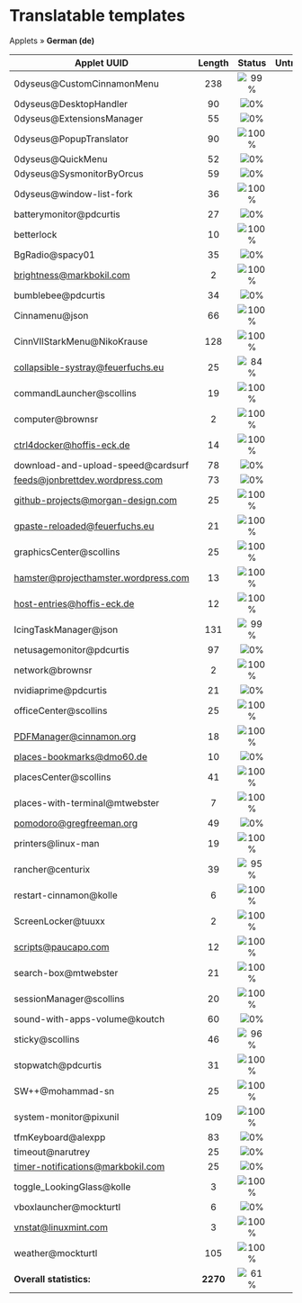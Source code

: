 # Translatable templates
Applets &#187; **German (de)**

Applet UUID | Length | Status | Untranslated
------------|:------:|:------:|:-----------:
0dyseus@CustomCinnamonMenu | 238 | ![99%](http://progressed.io/bar/99) |  2
0dyseus@DesktopHandler | 90 | ![0%](http://progressed.io/bar/0) | 90
0dyseus@ExtensionsManager | 55 | ![0%](http://progressed.io/bar/0) | 55
0dyseus@PopupTranslator | 90 | ![100%](http://progressed.io/bar/100) |  0
0dyseus@QuickMenu | 52 | ![0%](http://progressed.io/bar/0) | 52
0dyseus@SysmonitorByOrcus | 59 | ![0%](http://progressed.io/bar/0) | 59
0dyseus@window-list-fork | 36 | ![100%](http://progressed.io/bar/100) |  0
batterymonitor@pdcurtis | 27 | ![0%](http://progressed.io/bar/0) | 27
betterlock | 10 | ![100%](http://progressed.io/bar/100) |  0
BgRadio@spacy01 | 35 | ![0%](http://progressed.io/bar/0) | 35
brightness@markbokil.com | 2 | ![100%](http://progressed.io/bar/100) |  0
bumblebee@pdcurtis | 34 | ![0%](http://progressed.io/bar/0) | 34
Cinnamenu@json | 66 | ![100%](http://progressed.io/bar/100) |  0
CinnVIIStarkMenu@NikoKrause | 128 | ![100%](http://progressed.io/bar/100) |  0
collapsible-systray@feuerfuchs.eu | 25 | ![84%](http://progressed.io/bar/84) |  4
commandLauncher@scollins | 19 | ![100%](http://progressed.io/bar/100) |  0
computer@brownsr | 2 | ![100%](http://progressed.io/bar/100) |  0
ctrl4docker@hoffis-eck.de | 14 | ![100%](http://progressed.io/bar/100) |  0
download-and-upload-speed@cardsurf | 78 | ![0%](http://progressed.io/bar/0) | 78
feeds@jonbrettdev.wordpress.com | 73 | ![0%](http://progressed.io/bar/0) | 73
github-projects@morgan-design.com | 25 | ![100%](http://progressed.io/bar/100) |  0
gpaste-reloaded@feuerfuchs.eu | 21 | ![100%](http://progressed.io/bar/100) |  0
graphicsCenter@scollins | 25 | ![100%](http://progressed.io/bar/100) |  0
hamster@projecthamster.wordpress.com | 13 | ![100%](http://progressed.io/bar/100) |  0
host-entries@hoffis-eck.de | 12 | ![100%](http://progressed.io/bar/100) |  0
IcingTaskManager@json | 131 | ![99%](http://progressed.io/bar/99) |  1
netusagemonitor@pdcurtis | 97 | ![0%](http://progressed.io/bar/0) | 97
network@brownsr | 2 | ![100%](http://progressed.io/bar/100) |  0
nvidiaprime@pdcurtis | 21 | ![0%](http://progressed.io/bar/0) | 21
officeCenter@scollins | 25 | ![100%](http://progressed.io/bar/100) |  0
PDFManager@cinnamon.org | 18 | ![100%](http://progressed.io/bar/100) |  0
places-bookmarks@dmo60.de | 10 | ![0%](http://progressed.io/bar/0) | 10
placesCenter@scollins | 41 | ![100%](http://progressed.io/bar/100) |  0
places-with-terminal@mtwebster | 7 | ![100%](http://progressed.io/bar/100) |  0
pomodoro@gregfreeman.org | 49 | ![0%](http://progressed.io/bar/0) | 49
printers@linux-man | 19 | ![100%](http://progressed.io/bar/100) |  0
rancher@centurix | 39 | ![95%](http://progressed.io/bar/95) |  2
restart-cinnamon@kolle | 6 | ![100%](http://progressed.io/bar/100) |  0
ScreenLocker@tuuxx | 2 | ![100%](http://progressed.io/bar/100) |  0
scripts@paucapo.com | 12 | ![100%](http://progressed.io/bar/100) |  0
search-box@mtwebster | 21 | ![100%](http://progressed.io/bar/100) |  0
sessionManager@scollins | 20 | ![100%](http://progressed.io/bar/100) |  0
sound-with-apps-volume@koutch | 60 | ![0%](http://progressed.io/bar/0) | 60
sticky@scollins | 46 | ![96%](http://progressed.io/bar/96) |  2
stopwatch@pdcurtis | 31 | ![100%](http://progressed.io/bar/100) |  0
SW++@mohammad-sn | 25 | ![100%](http://progressed.io/bar/100) |  0
system-monitor@pixunil | 109 | ![100%](http://progressed.io/bar/100) |  0
tfmKeyboard@alexpp | 83 | ![0%](http://progressed.io/bar/0) | 83
timeout@narutrey | 25 | ![0%](http://progressed.io/bar/0) | 25
timer-notifications@markbokil.com | 25 | ![0%](http://progressed.io/bar/0) | 25
toggle_LookingGlass@kolle | 3 | ![100%](http://progressed.io/bar/100) |  0
vboxlauncher@mockturtl | 6 | ![0%](http://progressed.io/bar/0) | 6
vnstat@linuxmint.com | 3 | ![100%](http://progressed.io/bar/100) |  0
weather@mockturtl | 105 | ![100%](http://progressed.io/bar/100) |  0
**Overall statistics:** | **2270** | ![61%](http://progressed.io/bar/61) | **890**
